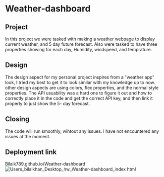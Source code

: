 # Weather-dashboard 
## Project 
In this project we were tasked with making a weather webpage to display current weather, and 5 day future forecast. Also were tasked to have three properties showing for each day, Humidity, windspeed, and temprature. 
## Design
The design aspect for my personal project inspires from a "weather app" look, I tried my best to get it to look similar with my knowledge up to now. other design aspects are using colors, flex properties, and the normal style properties. The API usuability was a hard one to figure it out and how to correctly place it in the code and get the correct API key, and then link it properly to just show the 5- day forecast.
## Closing 
The code will run smoothly, wihtout any issues. I have not encountered any issues at the moment.
## Deployment link
Bilalk789.github.io/Weather-dashboard
![_Users_bilalkhan_Desktop_hw_Weather-dashboard_index html_](https://github.com/Bilalk789/Weather-dashboard/assets/153332797/d5575dea-7352-4cf5-894c-4cb50d65da0a)
